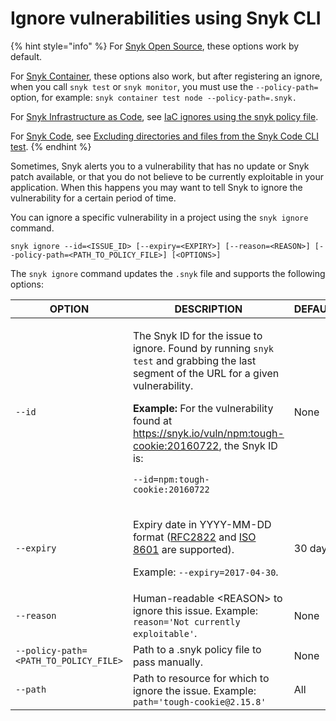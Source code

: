 # Ignore vulnerabilities using Snyk CLI

{% hint style="info" %}
For [Snyk Open Source](../../scan-application-code/snyk-open-source/), these options work by default.

For [Snyk Container](../../scan-containers/), these options also work, but after registering an ignore, when you call `snyk test` or `snyk monitor`, you must use the `--policy-path=` option, for example: `snyk container test node --policy-path=.snyk.`

For [Snyk Infrastructure as Code](../../scan-cloud-deployment/snyk-infrastructure-as-code/), see [IaC ignores using the snyk policy file](../../scan-cloud-configurations/snyk-infrastructure-as-code/snyk-cli-for-infrastructure-as-code/iac-ignores-using-the-.snyk-policy-file.md).

For [Snyk Code](../../scan-application-code/snyk-code/), see [Excluding directories and files from the Snyk Code CLI test](../../scan-application-code/snyk-code/cli-for-snyk-code/excluding-directories-and-files-from-the-snyk-code-cli-test.md).
{% endhint %}

Sometimes, Snyk alerts you to a vulnerability that has no update or Snyk patch available, or that you do not believe to be currently exploitable in your application. When this happens you may want to tell Snyk to ignore the vulnerability for a certain period of time.

You can ignore a specific vulnerability in a project using the `snyk ignore` command.

`snyk ignore --id=<ISSUE_ID> [--expiry=<EXPIRY>] [--reason=<REASON>] [--policy-path=<PATH_TO_POLICY_FILE>] [<OPTIONS>]`

The `snyk ignore` command updates the `.snyk` file and supports the following options:

| **OPTION**                            | **DESCRIPTION**                                                                                                                                                                                                                                                                                                                                                                                       | **DEFAULT** | **REQUIRED** |
| ------------------------------------- | ----------------------------------------------------------------------------------------------------------------------------------------------------------------------------------------------------------------------------------------------------------------------------------------------------------------------------------------------------------------------------------------------------- | ----------- | ------------ |
| `--id`                                | <p>The Snyk ID for the issue to ignore. Found by running <code>snyk test</code> and grabbing the last segment of the URL for a given vulnerability.</p><p><strong>Example:</strong> For the vulnerability found at <a href="https://snyk.io/vuln/npm:tough-cookie:20160722">https://snyk.io/vuln/npm:tough-cookie:20160722</a>, the Snyk ID is:</p><p><code>--id=npm:tough-cookie:20160722</code></p> | None        | Yes          |
| `--expiry`                            | <p>Expiry date in YYYY-MM-DD format (<a href="https://tools.ietf.org/html/rfc2822#page-14">RFC2822</a> and <a href="https://www.iso.org/iso-8601-date-and-time-format.html">ISO 8601</a> are supported).</p><p>Example: <code>--expiry=2017-04-30</code>.</p>                                                                                                                                         | 30 days     | No           |
| `--reason`                            | Human-readable \<REASON> to ignore this issue. Example: `reason='Not currently exploitable'`.                                                                                                                                                                                                                                                                                                         | None        | No           |
| `--policy-path=<PATH_TO_POLICY_FILE>` | Path to a .snyk policy file to pass manually.                                                                                                                                                                                                                                                                                                                                                         | None        | No           |
| `--path`                              | Path to resource for which to ignore the issue. Example: `path='tough-cookie@2.15.8'`                                                                                                                                                                                                                                                                                                                 | All         | No           |
